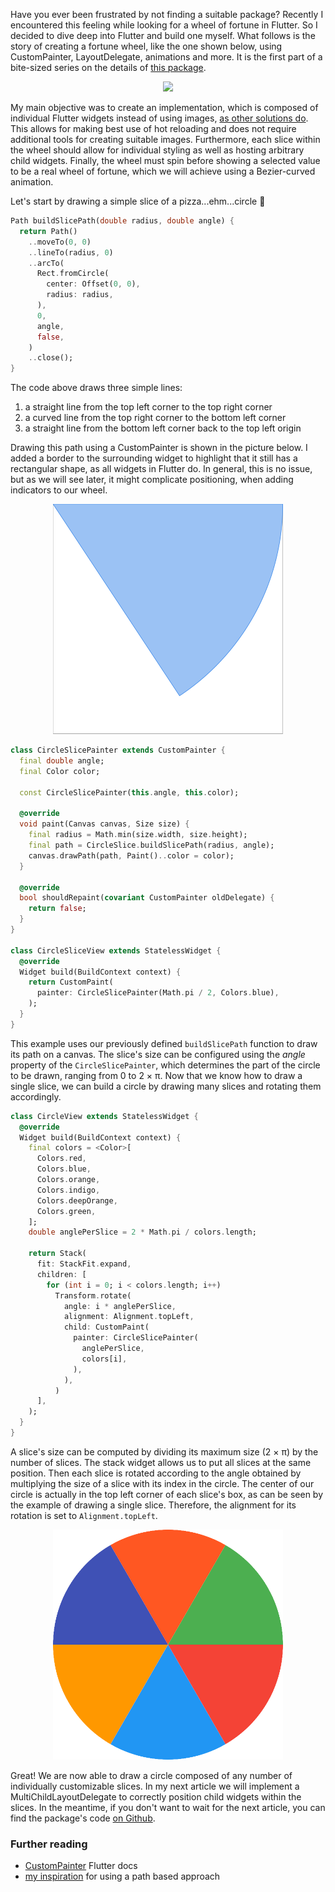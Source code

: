 Have you ever been frustrated by not finding a suitable package? Recently I encountered this feeling while looking for a wheel of fortune in Flutter. So I decided to dive deep into Flutter and build one myself. What follows is the story of creating a fortune wheel, like the one shown below, using CustomPainter, LayoutDelegate, animations and more. It is the first part of a bite-sized series on the details of [this package](https://pub.dev/packages/flutter_fortune_wheel).

<div align="center">
  <img src="https://raw.githubusercontent.com/kevlatus/flutter_fortune_wheel/main/images/img-wheel-256.png">
</div>

My main objective was to create an implementation, which is composed of individual Flutter widgets instead of using images, [as other solutions do](https://pub.dev/packages/flutter_spinning_wheel). This allows for making best use of hot reloading and does not require additional tools for creating suitable images. Furthermore, each slice within the wheel should allow for individual styling as well as hosting arbitrary child widgets. Finally, the wheel must spin before showing a selected value to be a real wheel of fortune, which we will achieve using a Bezier-curved animation.

Let's start by drawing a simple slice of a pizza...ehm...circle 🍕

```dart
Path buildSlicePath(double radius, double angle) {
  return Path()
    ..moveTo(0, 0)
    ..lineTo(radius, 0)
    ..arcTo(
      Rect.fromCircle(
        center: Offset(0, 0),
        radius: radius,
      ),
      0,
      angle,
      false,
    )
    ..close();
}
```

The code above draws three simple lines:

1. a straight line from the top left corner to the top right corner
2. a curved line from the top right corner to the bottom left corner
3. a straight line from the bottom left corner back to the top left origin

Drawing this path using a CustomPainter is shown in the picture below. I added a border to the surrounding widget to highlight that it still has a rectangular shape, as all widgets in Flutter do. In general, this is no issue, but as we will see later, it might complicate positioning, when adding indicators to our wheel.

<div align="center">
  <img src="https://raw.githubusercontent.com/kevlatus/kevlatus.de/main/public/assets/blog/images/img-circle-slice.png">
</div>

```dart
class CircleSlicePainter extends CustomPainter {
  final double angle;
  final Color color;

  const CircleSlicePainter(this.angle, this.color);

  @override
  void paint(Canvas canvas, Size size) {
    final radius = Math.min(size.width, size.height);
    final path = CircleSlice.buildSlicePath(radius, angle);
    canvas.drawPath(path, Paint()..color = color);
  }

  @override
  bool shouldRepaint(covariant CustomPainter oldDelegate) {
    return false;
  }
}

class CircleSliceView extends StatelessWidget {
  @override
  Widget build(BuildContext context) {
    return CustomPaint(
      painter: CircleSlicePainter(Math.pi / 2, Colors.blue),
    );
  }
}
```

This example uses our previously defined `buildSlicePath` function to draw its path on a canvas. The slice's size can be configured using the _angle_ property of the `CircleSlicePainter`, which determines the part of the circle to be drawn, ranging from 0 to 2 × π. Now that we know how to draw a single slice, we can build a circle by drawing many slices and rotating them accordingly.

```dart
class CircleView extends StatelessWidget {
  @override
  Widget build(BuildContext context) {
    final colors = <Color>[
      Colors.red,
      Colors.blue,
      Colors.orange,
      Colors.indigo,
      Colors.deepOrange,
      Colors.green,
    ];
    double anglePerSlice = 2 * Math.pi / colors.length;

    return Stack(
      fit: StackFit.expand,
      children: [
        for (int i = 0; i < colors.length; i++)
          Transform.rotate(
            angle: i * anglePerSlice,
            alignment: Alignment.topLeft,
            child: CustomPaint(
              painter: CircleSlicePainter(
                anglePerSlice,
                colors[i],
              ),
            ),
          )
      ],
    );
  }
}
```

A slice's size can be computed by dividing its maximum size (2 × π) by the number of slices. The stack widget allows us to put all slices at the same position. Then each slice is rotated according to the angle obtained by multiplying the size of a slice with its index in the circle. The center of our circle is actually in the top left corner of each slice's box, as can be seen by the example of drawing a single slice. Therefore, the alignment for its rotation is set to `Alignment.topLeft`.

<div align="center">
  <img src="https://raw.githubusercontent.com/kevlatus/kevlatus.de/main/public/assets/blog/images/img-circle.png">
</div>

Great! We are now able to draw a circle composed of any number of individually customizable slices. In my next article we will implement a MultiChildLayoutDelegate to correctly position child widgets within the slices. In the meantime, if you don't want to wait for the next article, you can find the package's code [on Github](https://github.com/kevlatus/flutter_fortune_wheel).

### Further reading

- [CustomPainter](https://api.flutter.dev/flutter/rendering/CustomPainter-class.html) Flutter docs
- [my inspiration](https://github.com/baobao1996mn/flutter-fortune-wheel) for using a path based approach
